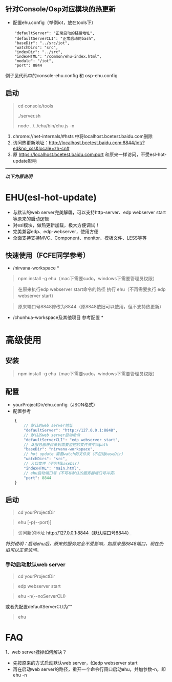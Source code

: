 ## 针对Console/Osp对应模块的热更新
* 配置ehu.config（举例iot，放在tools下）

```
    "defaultServer": "正常启动的链接地址",
    "defaultServerCLI": "正常启动的bash",
    "baseDir": "../src/iot",
    "watchDirs": "src",
    "indexDir": "../src",
    "indexHTML": "/common/ehu-index.html",
    "module": "/iot",
    "port": 8844
```

例子见代码中的console-ehu.config 和 osp-ehu.config
## 启动
> cd console/tools
> 
> ./server.sh
> 
> node ../../ehu/bin/ehu.js -n

1. chrome://net-internals/#hsts 中将localhost.bcetest.baidu.com删除
2. 访问热更新地址：http://localhost.bcetest.baidu.com:8844/iot/?ed&no_xss&locale=zh-cn#
3. 原 https://localhost.bcetest.baidu.com:port 和原来一样访问，不受esl-hot-update影响

-------
***以下为原说明***
# EHU(esl-hot-update)

- 与默认的web server完美解耦，可以支持http-server、edp webserver start等原来的启动逻辑
- 对esl模块，做热更新加载，极大方便调试！
- 完美兼容edp、edp-webserver，使用方便
- 全面支持支持MVC、Component、monitor、模板文件、LESS等等

## 快速使用（FCFE同学参考）
* /nirvana-workspace *

> npm install -g ehu（mac下需要sudo，windows下需要管理员权限）

> 在原来执行edp webserver start命令的路径 执行 ehu（不再需要执行 edp webserver start）

> 原来端口号8848修改为8844（原8848依旧可以使用，但不支持热更新）

* /chunhua-workspace及其他项目 参考配置 *


# 高级使用

## 安装

> npm install -g ehu（mac下需要sudo，windows下需要管理员权限）

## 配置

- yourProjectDir/ehu.config（JSON格式）
- 配置参考
```js
    {
        // 默认的web server地址
        "defaultServer": "http://127.0.0.1:8848",
        // 默认的web server启动命令
        "defaultServerCLI": "edp webserver start",
        // 从服务器根目录到需要监控的文件夹中间path
        "baseDir": "nirvana-workspace",
        // hot update 需要watch的文件夹（不包括baseDir）
        "watchDirs": "src",
        // 入口文件（不包括baseDir）
        "indexHTML": "main.html",
        // ehu启动端口号（不可与默认的服务器端口号冲突）
        "port": 8844
    }
```

## 启动

> cd yourProjectDir

> ehu [-p(--port)]

> 访问新的地址 http://127.0.0.1:8844（默认端口号8844）

*特别说明：启动ehu后，原来的服务完全不受影响，如原来是8848端口，现在仍旧可以正常访问。*

### 手动启动默认web server

> cd yourProjectDir

> edp webserver start

> ehu -n(--noServerCLI)

或者先配置defaultServerCLI为""

> ehu

# FAQ

1、web server挂掉如何解决？

- 先按原来的方式启动默认web server，如edp webserver start
- 再在启动web server的路径，重开一个命令行窗口启动ehu，并加参数-n，即ehu -n


